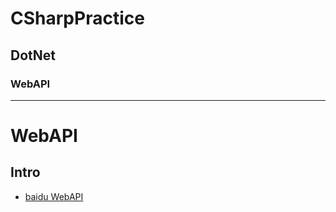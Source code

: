 
# CSharpPractice

## DotNet
### WebAPI
----
# WebAPI

## Intro
- [baidu WebAPI](https://www.baidu.com/s?ie=UTF-8&wd=WebAPI)

